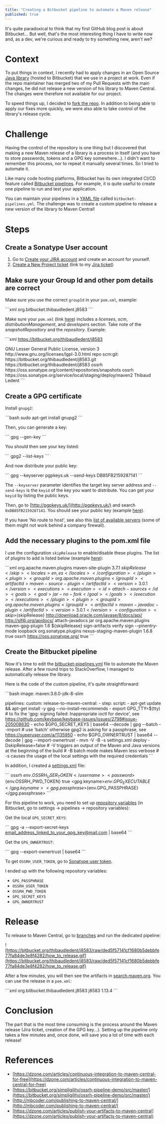 ```yaml
---
title: "Creating a Bitbucket pipeline to automate a Maven release"
published: true
---
```


It's quite paradoxical to think that my first GitHub blog post is about Bitbucket... But well, that's the most interesting thing I have to write now and, as a dev, we're curious and ready to try something new, aren't we?

# Context

To put things in context, I recently had to apply changes in an Open Source [Java library](https://bitbucket.org/chochos/j8583) (hosted to Bitbucket) that we use in a project at work. Even if the repo maintainer has merged two of my Pull Requests with the main changes, he did not release a new version of his library to Maven Central. The changes were therefore not available for our project.

To speed things up, I decided to [fork the repo](https://bitbucket.org/thibaudledent/j8583). In addition to being able to apply our fixes more quickly, we were also able to take control of the library's release cycle.

# Challenge

Having the control of the repository is one thing but I discovered that making a new Maven release of a library is a process in itself (and you have to store passwords, tokens and a GPG key somewhere...). I didn't want to remember this process, nor to repeat it manually several times. So I tried to automate it.

Like many code hosting platforms, Bitbucket has its own integrated CI/CD feature called [Bitbucket pipelines](https://bitbucket.org/product/features/pipelines). For example, it is quite useful to create one pipeline to run and test your application.

You can maintain your pipelines in a [YAML file](https://bitbucket.org/thibaudledent/j8583/src/0bdff5d60a2aa9644025da8d0db09f9ba5ff63e2/bitbucket-pipelines.yml?at=master&fileviewer=file-view-default) called `bitbucket-pipelines.yml`. The challenge was to create a custom pipeline to release a new version of the library to Maven Central!

# Steps

## Create a Sonatype User account

1. Go to [Create your JIRA account](https://issues.sonatype.org/secure/Signup%21default.jspa) and create an account for yourself.
2. [Create a New Project ticket](https://issues.sonatype.org/secure/CreateIssue.jspa?issuetype=21&pid=10134) (link to my [Jira ticket](https://issues.sonatype.org/browse/OSSRH-44740))

## Make sure your Group Id and other pom details are correct

 Make sure you use the correct `groupId` in your `pom.xml`, example:

´´´xml
<groupId>org.bitbucket.thibaudledent.j8583</groupId>
´´´

Make sure your `pom.xml` (link [here](https://bitbucket.org/thibaudledent/j8583/src/0bdff5d60a2aa9644025da8d0db09f9ba5ff63e2/pom.xml?at=master&fileviewer=file-view-default)) includes a *licenses*, *scm*, *distributionManagement*, and *developers* section. Take note of the *snapshotRepository* and the *repository*. Example:

´´´xml
<url>https://bitbucket.org/thibaudledent/j8583</url>

<licenses>
    <license>
        <name>GNU Lesser General Public License, version 3</name>
        <url>http://www.gnu.org/licenses/lgpl-3.0.html</url>
        <distribution>repo</distribution>
    </license>
</licenses>

<scm>
    <connection>scm:git: https://bitbucket.org/thibaudledent/j8583.git</connection>
    <url>https://bitbucket.org/thibaudledent/j8583</url>
</scm>

<distributionManagement>
    <snapshotRepository>
        <id>ossrh</id>
        <url>https://oss.sonatype.org/content/repositories/snapshots</url>
    </snapshotRepository>
    <repository>
        <id>ossrh</id>
        <url>https://oss.sonatype.org/service/local/staging/deploy/maven2</url>
    </repository>
</distributionManagement>

<developers>
    <developer>
        <name>Thibaud Ledent</name>
    </developer>
</developers>
´´´

## Create a GPG certificate

Install `gnupg2`:

´´´bash
sudo apt-get install gnupg2
´´´

Then, you can generate a key:

´´´
gpg --gen-key
´´´


You should then see your key listed:

´´´
gpg2 --list-keys
´´´

And now distribute your public key:

´´´
gpg --keyserver pgpkeys.uk --send-keys DB85FB2159287141
´´´

The `--keyserver` parameter identifies the target key server address and `--send-keys` is the `keyid` of the key you want to distribute. You can get your `keyid` by listing the public keys.

Then, go to [http://pgpkeys.uk/](http://pgpkeys.uk/) and search `0xDB85FB2159287141`. You should see your public key (example [here](http://pgpkeys.uk/pks/lookup?search=0xDB85FB2159287141&fingerprint=on&op=index)).

If you have 'No route to host', see also this [list of available servers](https://medium.com/@xiaoxiaohou/gpg-keyserver-receive-failed-no-route-to-host-9e47a0dd83f8) (some of them might not work behind a company firewall).

## Add the necessary plugins to the pom.xml file

I use the configuration `skipRelease` to enable/disable these plugins. The list of plugins to add is listed below (example [here](https://bitbucket.org/thibaudledent/j8583/src/0bdff5d60a2aa9644025da8d0db09f9ba5ff63e2/pom.xml?at=master&fileviewer=file-view-default)):

´´´xml
<build>
    <plugins>
        <plugin>
            <groupId>org.apache.maven.plugins</groupId>
            <artifactId>maven-site-plugin</artifactId>
            <version>3.7.1</version>
            <configuration>
                <skip>${skipRelease}</skip>
                <locales>en,es</locales>
            </configuration>
        </plugin>
        <plugin>
            <groupId>org.apache.maven.plugins</groupId>
            <artifactId>maven-source-plugin</artifactId>
            <version>3.0.1</version>
            <executions>
                <execution>
                    <id>attach-sources</id>
                    <goals>
                        <goal>jar-no-fork</goal>
                    </goals>
                </execution>
            </executions>
        </plugin>
        <plugin>
            <groupId>org.apache.maven.plugins</groupId>
            <artifactId>maven-javadoc-plugin</artifactId>
            <version>3.0.1</version>
            <configuration>
                <skip>${skipRelease}</skip>
                <links>
                    <link>http://download.oracle.com/javase/8/docs/api/</link>
                    <link>http://slf4j.org/apidocs/</link>
                </links>
            </configuration>
            <executions>
                <execution>
                    <id>attach-javadocs</id>
                    <goals>
                        <goal>jar</goal>
                    </goals>
                </execution>
            </executions>
        </plugin>
        <plugin>
            <groupId>org.apache.maven.plugins</groupId>
            <artifactId>maven-gpg-plugin</artifactId>
            <version>1.6</version>
            <configuration>
                <skip>${skipRelease}</skip>
            </configuration>
            <executions>
                <execution>
                    <id>sign-artifacts</id>
                    <phase>verify</phase>
                    <goals>
                        <goal>sign</goal>
                    </goals>
                    <configuration>
                        <!-- Configuration to prevent the 'Signing Prompt' or the 'gpg: signing failed: No such file or directory' error -->
                        <!-- See https://myshittycode.com/2017/08/07/maven-gpg-plugin-prevent-signing-prompt-or-gpg-signing-failed-no-such-file-or-directory-error/ -->
                        <gpgArguments>
                            <arg>--pinentry-mode</arg>
                            <arg>loopback</arg>
                        </gpgArguments>
                    </configuration>
                </execution>
            </executions>
        </plugin>
        <plugin>
            <groupId>org.sonatype.plugins</groupId>
            <artifactId>nexus-staging-maven-plugin</artifactId>
            <version>1.6.8</version>
            <extensions>true</extensions>
            <configuration>
                <serverId>ossrh</serverId>
                <nexusUrl>https://oss.sonatype.org/</nexusUrl>
                <!-- Set this to true and the release will automatically proceed and sync to Central Repository will follow -->
                <autoReleaseAfterClose>true</autoReleaseAfterClose>
            </configuration>
        </plugin>
    </plugins>
</build>
´´´

## Create the Bitbucket pipeline

Now it's time to edit the [bitbucket-pipelines.yml](https://bitbucket.org/thibaudledent/j8583/src/0bdff5d60a2aa9644025da8d0db09f9ba5ff63e2/bitbucket-pipelines.yml?at=master&fileviewer=file-view-default) file to automate the Maven release. After a few round trips to StackOverflow, I managed to automatically release the library.

Here is the code of the custom pipeline, it's quite straightforward: 

´´´bash
image: maven:3.6.0-jdk-8-slim

pipelines:
  custom:
    release-to-maven-central:
      - step:
          script:
            - apt-get update && apt-get install -y gpg --no-install-recommends
            - export GPG_TTY=$(tty) # to fix the 'gpg: signing failed: Inappropriate ioctl for device', see https://github.com/keybase/keybase-issues/issues/2798#issue-205008630
            - echo $GPG_SECRET_KEYS | base64 --decode | gpg --batch --import # use 'batch' otherwise gpg2 is asking for a passphrase, see https://superuser.com/a/1135950
            - echo $GPG_OWNERTRUST | base64 --decode | gpg --import-ownertrust
            - mvn -V -B -s settings.xml deploy -DskipRelease=false
            # -V triggers an output of the Maven and Java versions at the beginning of the build
            # -B batch mode makes Maven less verbose
            # -s causes the usage of the local settings with the required credentials
´´´

In addition, I created a [settings.xml](https://bitbucket.org/thibaudledent/j8583/src/0bdff5d60a2aa9644025da8d0db09f9ba5ff63e2/settings.xml?at=master&fileviewer=file-view-default) file: 

´´´
<settings>
    <servers>
        <server>
            <id>ossrh</id>
            <username>${env.OSSRH_USER_TOKEN}</username>
            <password>${env.OSSRH_PWD_TOKEN}</password>
        </server>
    </servers>
    <profiles>
        <profile>
            <activation>
                <activeByDefault>true</activeByDefault>
            </activation>
            <properties>
                <gpg.keyname>${env.GPG_EXECUTABLE}</gpg.keyname>
                <gpg.passphrase>${env.GPG_PASSPHRASE}</gpg.passphrase>
            </properties>
        </profile>
    </profiles>
</settings>
´´´

For this pipeline to work, you need to set up [repository variables](https://confluence.atlassian.com/bitbucket/variables-in-pipelines-794502608.html) (in Bitbucket, go to settings -> pipelines -> repository variables):

Get the local `GPG_SECRET_KEYS`:

´´´
gpg -a --export-secret-keys email_address_linked_to_your_gpg_key@mail.com | base64
´´´

Get the `GPG_OWNERTRUST`:

´´´
gpg --export-ownertrust | base64
´´´

To get `OSSRH_USER_TOKEN`, go to [Sonatype user token](https://oss.sonatype.org/#profile;User%20Token).

I ended up with the following repository variables:

- `GPG_PASSPHRASE`
- `OSSRH_USER_TOKEN`
- `OSSRH_PWD_TOKEN`
- `GPG_SECRET_KEYS`
- `GPG_OWNERTRUST`

# Release

To release to Maven Central, go to [branches](https://bitbucket.org/thibaudledent/j8583/branches/) and run the dedicated pipeline:

![https://bitbucket.org/thibaudledent/j8583/raw/ded5f57141cf1680b5debbfe77fa84de3e8f4282/how_to_release.gif](https://bitbucket.org/thibaudledent/j8583/raw/ded5f57141cf1680b5debbfe77fa84de3e8f4282/how_to_release.gif)

After a few minutes, you will then see the artifacts in [search.maven.org](https://search.maven.org/artifact/org.bitbucket.thibaudledent.j8583/j8583/1.13.4/jar). You can use the release in a `pom.xml`:

´´´xml
<dependency>
  <groupId>org.bitbucket.thibaudledent.j8583</groupId>
  <artifactId>j8583</artifactId>
  <version>1.13.4</version>
</dependency>
´´´

# Conclusion

The part that is the most time consuming is the process around the Maven release (Jira ticket, creation of the GPG key...). Setting up the pipeline only takes a few minutes and, once done, will save you a lot of time with each release!

# References

- [https://dzone.com/articles/continuous-integration-to-maven-central-for-free](https://dzone.com/articles/continuous-integration-to-maven-central-for-free)
- [https://bitbucket.org/simpligility/ossrh-pipeline-demo/src/master/](https://bitbucket.org/simpligility/ossrh-pipeline-demo/src/master/)
- [http://mbcoder.com/publishing-to-maven-central/](http://mbcoder.com/publishing-to-maven-central/)
- [https://dzone.com/articles/publish-your-artifacts-to-maven-central](https://dzone.com/articles/publish-your-artifacts-to-maven-central)
